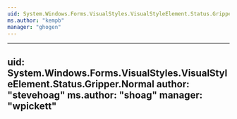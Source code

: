 ```yaml
---
uid: System.Windows.Forms.VisualStyles.VisualStyleElement.Status.Gripper
ms.author: "kempb"
manager: "ghogen"
---
```


---
uid: System.Windows.Forms.VisualStyles.VisualStyleElement.Status.Gripper.Normal
author: "stevehoag"
ms.author: "shoag"
manager: "wpickett"
---
